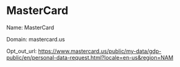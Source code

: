 # MasterCard

Name: MasterCard

Domain: mastercard.us

Opt_out_url: https://www.mastercard.us/public/my-data/gdp-public/en/personal-data-request.html?locale=en-us&region=NAM
